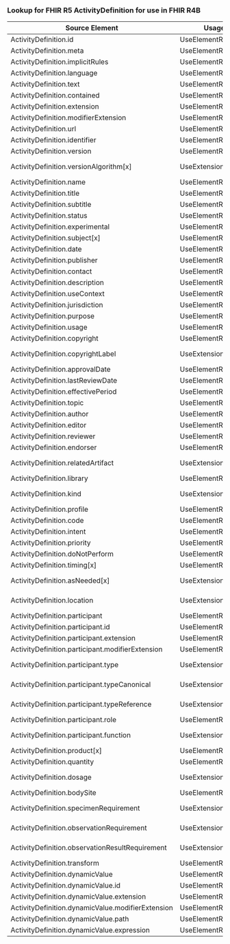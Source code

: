 ### Lookup for FHIR R5 ActivityDefinition for use in FHIR R4B

| Source Element | Usage | Target |
| -------------- | ----- | ------ |
| ActivityDefinition.id | UseElementRenamed | ActivityDefinition.id |
| ActivityDefinition.meta | UseElementRenamed | ActivityDefinition.meta |
| ActivityDefinition.implicitRules | UseElementRenamed | ActivityDefinition.implicitRules |
| ActivityDefinition.language | UseElementRenamed | ActivityDefinition.language |
| ActivityDefinition.text | UseElementRenamed | ActivityDefinition.text |
| ActivityDefinition.contained | UseElementRenamed | ActivityDefinition.contained |
| ActivityDefinition.extension | UseElementRenamed | ActivityDefinition.extension |
| ActivityDefinition.modifierExtension | UseElementRenamed | ActivityDefinition.modifierExtension |
| ActivityDefinition.url | UseElementRenamed | ActivityDefinition.url |
| ActivityDefinition.identifier | UseElementRenamed | ActivityDefinition.identifier |
| ActivityDefinition.version | UseElementRenamed | ActivityDefinition.version |
| ActivityDefinition.versionAlgorithm[x] | UseExtension | http://hl7.org/fhir/5.0/StructureDefinition/extension-ActivityDefinition.versionAlgorithm |
| ActivityDefinition.name | UseElementRenamed | ActivityDefinition.name |
| ActivityDefinition.title | UseElementRenamed | ActivityDefinition.title |
| ActivityDefinition.subtitle | UseElementRenamed | ActivityDefinition.subtitle |
| ActivityDefinition.status | UseElementRenamed | ActivityDefinition.status |
| ActivityDefinition.experimental | UseElementRenamed | ActivityDefinition.experimental |
| ActivityDefinition.subject[x] | UseElementRenamed | ActivityDefinition.subject[x] |
| ActivityDefinition.date | UseElementRenamed | ActivityDefinition.date |
| ActivityDefinition.publisher | UseElementRenamed | ActivityDefinition.publisher |
| ActivityDefinition.contact | UseElementRenamed | ActivityDefinition.contact |
| ActivityDefinition.description | UseElementRenamed | ActivityDefinition.description |
| ActivityDefinition.useContext | UseElementRenamed | ActivityDefinition.useContext |
| ActivityDefinition.jurisdiction | UseElementRenamed | ActivityDefinition.jurisdiction |
| ActivityDefinition.purpose | UseElementRenamed | ActivityDefinition.purpose |
| ActivityDefinition.usage | UseElementRenamed | ActivityDefinition.usage |
| ActivityDefinition.copyright | UseElementRenamed | ActivityDefinition.copyright |
| ActivityDefinition.copyrightLabel | UseExtension | http://hl7.org/fhir/5.0/StructureDefinition/extension-ActivityDefinition.copyrightLabel |
| ActivityDefinition.approvalDate | UseElementRenamed | ActivityDefinition.approvalDate |
| ActivityDefinition.lastReviewDate | UseElementRenamed | ActivityDefinition.lastReviewDate |
| ActivityDefinition.effectivePeriod | UseElementRenamed | ActivityDefinition.effectivePeriod |
| ActivityDefinition.topic | UseElementRenamed | ActivityDefinition.topic |
| ActivityDefinition.author | UseElementRenamed | ActivityDefinition.author |
| ActivityDefinition.editor | UseElementRenamed | ActivityDefinition.editor |
| ActivityDefinition.reviewer | UseElementRenamed | ActivityDefinition.reviewer |
| ActivityDefinition.endorser | UseElementRenamed | ActivityDefinition.endorser |
| ActivityDefinition.relatedArtifact | UseExtension | http://hl7.org/fhir/5.0/StructureDefinition/extension-ActivityDefinition.relatedArtifact |
| ActivityDefinition.library | UseElementRenamed | ActivityDefinition.library |
| ActivityDefinition.kind | UseExtension | http://hl7.org/fhir/5.0/StructureDefinition/extension-ActivityDefinition.kind |
| ActivityDefinition.profile | UseElementRenamed | ActivityDefinition.profile |
| ActivityDefinition.code | UseElementRenamed | ActivityDefinition.code |
| ActivityDefinition.intent | UseElementRenamed | ActivityDefinition.intent |
| ActivityDefinition.priority | UseElementRenamed | ActivityDefinition.priority |
| ActivityDefinition.doNotPerform | UseElementRenamed | ActivityDefinition.doNotPerform |
| ActivityDefinition.timing[x] | UseElementRenamed | ActivityDefinition.timing[x] |
| ActivityDefinition.asNeeded[x] | UseExtension | http://hl7.org/fhir/5.0/StructureDefinition/extension-ActivityDefinition.asNeeded |
| ActivityDefinition.location | UseExtension | http://hl7.org/fhir/5.0/StructureDefinition/extension-ActivityDefinition.location |
| ActivityDefinition.participant | UseElementRenamed | ActivityDefinition.participant |
| ActivityDefinition.participant.id | UseElementRenamed | ActivityDefinition.participant.id |
| ActivityDefinition.participant.extension | UseElementRenamed | ActivityDefinition.participant.extension |
| ActivityDefinition.participant.modifierExtension | UseElementRenamed | ActivityDefinition.participant.modifierExtension |
| ActivityDefinition.participant.type | UseExtension | http://hl7.org/fhir/5.0/StructureDefinition/extension-ActivityDefinition.participant.type |
| ActivityDefinition.participant.typeCanonical | UseExtension | http://hl7.org/fhir/5.0/StructureDefinition/extension-ActivityDefinition.participant.typeCanonical |
| ActivityDefinition.participant.typeReference | UseExtension | http://hl7.org/fhir/5.0/StructureDefinition/extension-ActivityDefinition.participant.typeReference |
| ActivityDefinition.participant.role | UseElementRenamed | ActivityDefinition.participant.role |
| ActivityDefinition.participant.function | UseExtension | http://hl7.org/fhir/5.0/StructureDefinition/extension-ActivityDefinition.participant.function |
| ActivityDefinition.product[x] | UseElementRenamed | ActivityDefinition.product[x] |
| ActivityDefinition.quantity | UseElementRenamed | ActivityDefinition.quantity |
| ActivityDefinition.dosage | UseExtension | http://hl7.org/fhir/5.0/StructureDefinition/extension-ActivityDefinition.dosage |
| ActivityDefinition.bodySite | UseElementRenamed | ActivityDefinition.bodySite |
| ActivityDefinition.specimenRequirement | UseExtension | http://hl7.org/fhir/5.0/StructureDefinition/extension-ActivityDefinition.specimenRequirement |
| ActivityDefinition.observationRequirement | UseExtension | http://hl7.org/fhir/5.0/StructureDefinition/extension-ActivityDefinition.observationRequirement |
| ActivityDefinition.observationResultRequirement | UseExtension | http://hl7.org/fhir/5.0/StructureDefinition/extension-ActivityDefinition.observationResultRequirement |
| ActivityDefinition.transform | UseElementRenamed | ActivityDefinition.transform |
| ActivityDefinition.dynamicValue | UseElementRenamed | ActivityDefinition.dynamicValue |
| ActivityDefinition.dynamicValue.id | UseElementRenamed | ActivityDefinition.dynamicValue.id |
| ActivityDefinition.dynamicValue.extension | UseElementRenamed | ActivityDefinition.dynamicValue.extension |
| ActivityDefinition.dynamicValue.modifierExtension | UseElementRenamed | ActivityDefinition.dynamicValue.modifierExtension |
| ActivityDefinition.dynamicValue.path | UseElementRenamed | ActivityDefinition.dynamicValue.path |
| ActivityDefinition.dynamicValue.expression | UseElementRenamed | ActivityDefinition.dynamicValue.expression |
